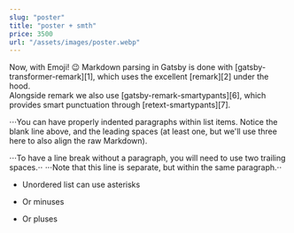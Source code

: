 ```yaml
---
slug: "poster"
title: "poster + smth"
price: 3500
url: "/assets/images/poster.webp"
---
```


Now, with Emoji! 😉
Markdown parsing in Gatsby is done with [gatsby-transformer-remark][1], which
uses the excellent [remark][2] under the hood.\
Alongside remark we also use [gatsby-remark-smartypants][6], which provides smart
punctuation through [retext-smartypants][7].

⋅⋅⋅You can have properly indented paragraphs within list items. Notice the blank line above, and the leading spaces (at least one, but we'll use three here to also align the raw Markdown).

⋅⋅⋅To have a line break without a paragraph, you will need to use two trailing spaces.⋅⋅
⋅⋅⋅Note that this line is separate, but within the same paragraph.⋅⋅

* Unordered list can use asterisks
- Or minuses
+ Or pluses
